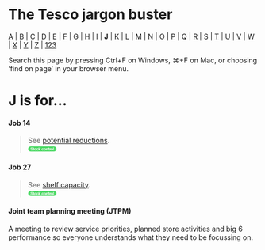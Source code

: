 # The Tesco jargon buster

[A](a.md) | [B](b.md) | [C](c.md) | [D](d.md) | [E](e.md) | [F](f.md) | [G](g.md) | [H](h.md) | [I](i.md) | [**J**](j.md) | [K](k.md) | [L](l.md) | [M](m.md) | [N](n.md) | [O](o.md) | [P](p.md) | [Q](q.md) | [R](r.md) | [S](s.md) | [T](t.md) | [U](u.md) | [V](v.md) | [W](w.md) | [X](x.md) | [Y](y.md) | [Z](z.md) | [123](123.md)

Search this page by pressing Ctrl+F on Windows, ⌘+F on Mac, or choosing ‘find on page’ in your browser menu.

# J is for…

#### Job 14
> See [potential reductions](p.md#potential-reductions).  
> ![Stock control](assets/images/tag-stockcontrol.png)

#### Job 27
> See [shelf capacity](s.md#shelf-capacity).  
> ![Stock control](assets/images/tag-stockcontrol.png)

#### Joint team planning meeting (JTPM)
A meeting to review service priorities, planned store activities and big 6 performance so everyone understands what they need to be focussing on.
